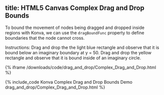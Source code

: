 title: HTML5 Canvas Complex Drag and Drop Bounds
---

To bound the movement of nodes being dragged and dropped inside regions with
Konva, we can use the `dragBoundFunc` property to define boundaries that
the node cannot cross.

Instructions: Drag and drop the the light blue rectangle and observe that it
is bound below an imaginary boundary at y = 50. Drag and drop the yellow
rectangle and observe that it is bound inside of an imaginary circle.

{% iframe /downloads/code/drag_and_drop/Complex_Drag_and_Drop.html %}

{% include_code Konva Complex Drag and Drop Bounds Demo drag_and_drop/Complex_Drag_and_Drop.html %}
